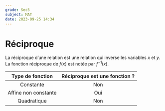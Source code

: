 ```yaml
---
grade: Sec5
subject: MAT
date: 2023-09-25 14:34
---
```


# Réciproque

La réciproque d’une relation est une relation qui inverse les variables $x$ et $y$.
La fonction réciproque de $f(x)$ est notée par $f^{-1}(x)$.

|              Type de fonction               | Réciproque est une fonction ? |
|:-------------------------------------------:|:-----------------------------:|
|                  Constante                  |              Non              |
|            Affine non constante             |              Oui              |
|                 Quadratique                 |              Non              |